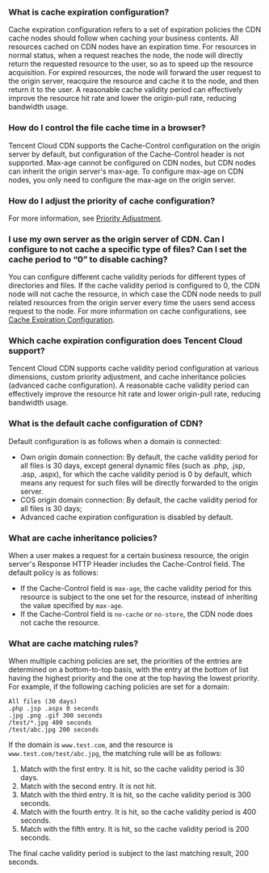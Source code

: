 ### What is cache expiration configuration?
Cache expiration configuration refers to a set of expiration policies the CDN cache nodes should follow when caching your business contents.
All resources cached on CDN nodes have an expiration time. For resources in normal status, when a request reaches the node, the node will directly return the requested resource to the user, so as to speed up the resource acquisition. For expired resources, the node will forward the user request to the origin server, reacquire the resource and cache it to the node, and then return it to the user. A reasonable cache validity period can effectively improve the resource hit rate and lower the origin-pull rate, reducing bandwidth usage.


### How do I control the file cache time in a browser?
Tencent Cloud CDN supports the Cache-Control configuration on the origin server by default, but configuration of the Cache-Control header is not supported. Max-age cannot be configured on CDN nodes, but CDN nodes can inherit the origin server's max-age. To configure max-age on CDN nodes, you only need to configure the max-age on the origin server.

### How do I adjust the priority of cache configuration?
For more information, see [Priority Adjustment](https://intl.cloud.tencent.com/document/product/228/6290#.E4.BC.98.E5.85.88.E7.BA.A7).

### I use my own server as the origin server of CDN. Can I configure to not cache a specific type of files? Can I set the cache period to “0” to disable caching?
You can configure different cache validity periods for different types of directories and files. If the cache validity period is configured to 0, the CDN node will not cache the resource, in which case the CDN node needs to pull related resources from the origin server every time the users send access request to the node. For more information on cache configurations, see [Cache Expiration Configuration](https://cloud.tencent.com/doc/product/228/6290).

### Which cache expiration configuration does Tencent Cloud support?
Tencent Cloud CDN supports cache validity period configuration at various dimensions, custom priority adjustment, and cache inheritance policies (advanced cache configuration). A reasonable cache validity period can effectively improve the resource hit rate and lower origin-pull rate, reducing bandwidth usage.

### What is the default cache configuration of CDN?
Default configuration is as follows when a domain is connected:
- Own origin domain connection: By default, the cache validity period for all files is 30 days, except general dynamic files (such as .php, .jsp, .asp, .aspx), for which the cache validity period is 0 by default, which means any request for such files will be directly forwarded to the origin server.
- COS origin domain connection: By default, the cache validity period for all files is 30 days;
- Advanced cache expiration configuration is disabled by default.

### What are cache inheritance policies?
When a user makes a request for a certain business resource, the origin server's Response HTTP Header includes the Cache-Control field. The default policy is as follows:
- If the Cache-Control field is `max-age`, the cache validity period for this resource is subject to the one set for the resource, instead of inheriting the value specified by `max-age`.
- If the Cache-Control field is `no-cache` or `no-store`, the CDN node does not cache the resource.

### What are cache matching rules?
When multiple caching policies are set, the priorities of the entries are determined on a bottom-to-top basis, with the entry at the bottom of list having the highest priority and the one at the top having the lowest priority. For example, if the following caching policies are set for a domain:
```
All files (30 days)
.php .jsp .aspx 0 seconds
.jpg .png .gif 300 seconds
/test/*.jpg 400 seconds
/test/abc.jpg 200 seconds
```

If the domain is `www.test.com`, and the resource is `www.test.com/test/abc.jpg`, the matching rule will be as follows:
1. Match with the first entry. It is hit, so the cache validity period is 30 days.
2. Match with the second entry. It is not hit.
3. Match with the third entry. It is hit, so the cache validity period is 300 seconds.
4. Match with the fourth entry. It is hit, so the cache validity period is 400 seconds.
5. Match with the fifth entry. It is hit, so the cache validity period is 200 seconds.

The final cache validity period is subject to the last matching result, 200 seconds.
